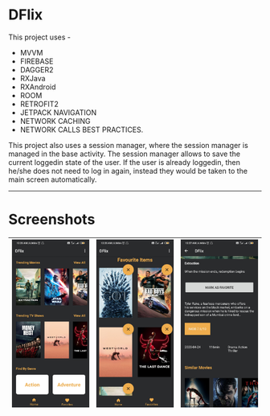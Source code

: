 # DFlix

This project uses - 
* MVVM
* FIREBASE
* DAGGER2
* RXJava
* RXAndroid
* ROOM
* RETROFIT2
* JETPACK NAVIGATION
* NETWORK CACHING
* NETWORK CALLS BEST PRACTICES.

This project also uses a session manager, where the session manager is managed in the base activity.
The session manager allows to save the current loggedin state of the user.
If the user is already loggedin, then he/she does not need to log in again,
instead they would be taken to the main screen automatically.

---

# Screenshots

|![Home Fragment](images/1.jpg)|![Favorites](images/2.jpg)|![Similar Movies](images/3.jpg)
|--|--|--|
